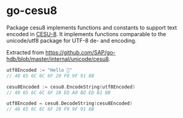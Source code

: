 # go-cesu8

Package cesu8 implements functions and constants to support text encoded in [CESU-8](https://www.unicode.org/reports/tr26/tr26-4.html).
It implements functions comparable to the unicode/utf8 package for UTF-8 de- and encoding.


Extracted from https://github.com/SAP/go-hdb/blob/master/internal/unicode/cesu8.

```go
utf8Encoded := "Hello 👋"
// 48 65 6C 6C 6F 20 F0 9F 91 8B

cesu8Encoded := cesu8.EncodeString(utf8Encoded)
// 48 65 6C 6C 6F 20 ED A0 BD ED B1 8B

utf8Encoded = cesu8.DecodeString(cesu8Encoded)
// 48 65 6C 6C 6F 20 F0 9F 91 8B
```

